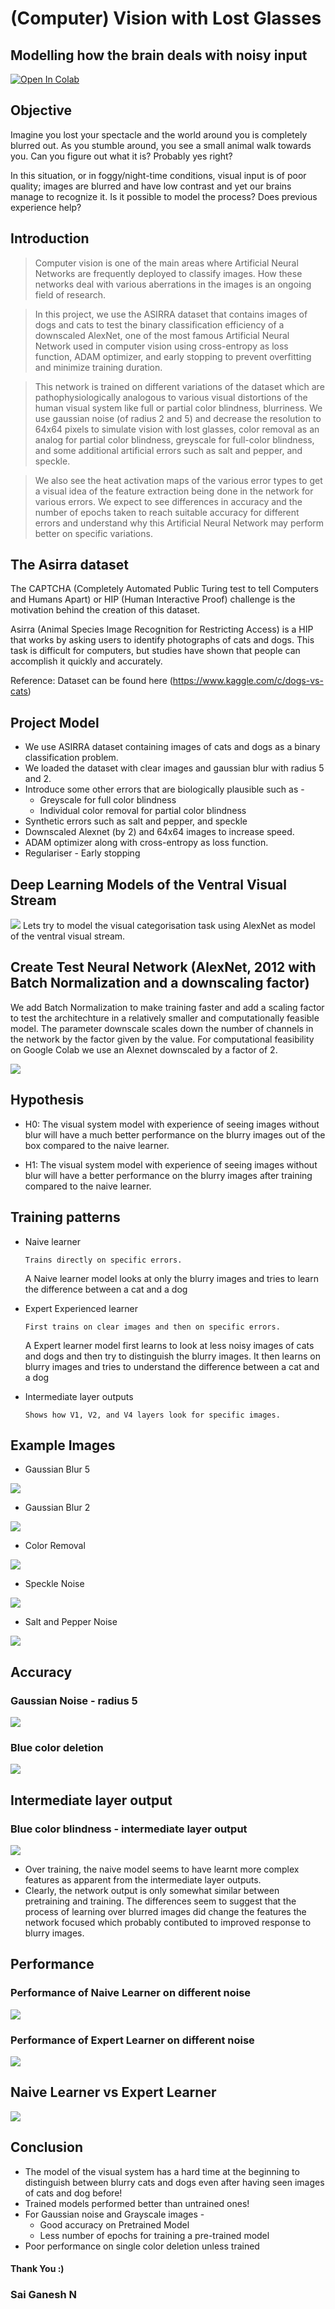 # (Computer) Vision with Lost Glasses
## Modelling how the brain deals with noisy input

[![Open In Colab](https://colab.research.google.com/assets/colab-badge.svg)](https://colab.research.google.com/drive/1A9_x5ZdJ040Ow6PVx1s-myxQAbaCMOJO)

## Objective
Imagine you lost your spectacle and the world around you is completely blurred out. As you stumble around, you see a small animal walk towards you. Can you figure out what it is? Probably yes right?

In this situation, or in foggy/night-time conditions, visual input is of poor quality; images are blurred and have low contrast and yet our brains manage to recognize it. Is it possible to model the process? Does previous experience help?

## Introduction

> Computer vision is one of the main areas where Artificial Neural Networks are frequently deployed to classify images. How these networks deal with various aberrations in the images is an ongoing field of research. 

> In this project, we use the ASIRRA dataset that contains images of dogs and cats to test the binary classification efficiency of a downscaled AlexNet, one of the most famous Artificial Neural Network used in computer vision using cross-entropy as loss function, ADAM optimizer, and early stopping to prevent overfitting and minimize training duration.

> This network is trained on different variations of the dataset which are pathophysiologically analogous to various visual distortions of the human visual system like full or partial color blindness, blurriness. We use gaussian noise (of radius 2 and 5) and decrease the resolution to 64x64 pixels to simulate vision with lost glasses, color removal as an analog for partial color blindness, greyscale for full-color blindness, and some additional artificial errors such as salt and pepper, and speckle.

> We also see the heat activation maps of the various error types to get a visual idea of the feature extraction being done in the network for various errors. We expect to see differences in accuracy and the number of epochs taken to reach suitable accuracy for different errors and understand why this Artificial Neural Network may perform better on specific variations.

## The Asirra dataset
The CAPTCHA (Completely Automated Public Turing test to tell Computers and Humans Apart) or HIP (Human Interactive Proof) challenge is the motivation behind the creation of this dataset.

Asirra (Animal Species Image Recognition for Restricting Access) is a HIP that works by asking users to identify photographs of cats and dogs. This task is difficult for computers, but studies have shown that people can accomplish it quickly and accurately.

Reference: Dataset can be found here (https://www.kaggle.com/c/dogs-vs-cats)

## Project Model 

* We use ASIRRA dataset containing images of cats and dogs as a binary classification problem.
* We loaded the dataset with clear images and gaussian blur with radius 5 and 2.
* Introduce some other errors that are biologically plausible such as - 
  * Greyscale for full color blindness
  * Individual color removal for partial color blindness
* Synthetic errors such as salt and pepper, and speckle
* Downscaled Alexnet (by 2) and 64x64 images to increase speed.
* ADAM optimizer along with cross-entropy as loss function.
* Regulariser - Early stopping

## Deep Learning Models of the Ventral Visual Stream
![](https://www.biorxiv.org/content/biorxiv/early/2020/01/02/407007/F1.large.jpg)
Lets try to model the visual categorisation task using AlexNet as model of the ventral visual stream.

## Create Test Neural Network (AlexNet, 2012 with Batch Normalization and a downscaling factor)
We add Batch Normalization to make training faster and add a scaling factor to test the architechture in a relatively smaller and computationally feasible model. The parameter downscale scales down the number of channels in the network by the factor given by the value. For computational feasibility on Google Colab we use an Alexnet downscaled by a factor of 2.

![](https://miro.medium.com/max/1838/1*bD_DMBtKwveuzIkQTwjKQQ.png)

## Hypothesis
- H0: The visual system model with experience of seeing images without blur will have a much better performance on the blurry images out of the box compared to the naive learner.

- H1: The visual system model with experience of seeing images without blur will have a better performance on the blurry images after training compared to the naive learner.

## Training patterns

* Naive learner
  ``` 
  Trains directly on specific errors.
  ```
  A Naive learner model looks at only the blurry images and tries to learn the difference between a cat and a dog

* Expert Experienced learner 
  ``` 
  First trains on clear images and then on specific errors.
  ```
  A Expert learner model first learns to look at less noisy images of cats and dogs and then try to distinguish the blurry images. It then learns on blurry images and tries to understand the difference between a cat and a dog
  
* Intermediate layer outputs
  ``` 
  Shows how V1, V2, and V4 layers look for specific images.
  ```
## Example Images
* Gaussian Blur 5

![](https://raw.githubusercontent.com/SAIGANESH02/Vision_with_Lost_Glasses/master/assets/GuassianBlur5.png)

* Gaussian Blur 2

![](https://raw.githubusercontent.com/SAIGANESH02/Vision_with_Lost_Glasses/master/assets/GuassianBlur2.png)

* Color Removal

![](https://raw.githubusercontent.com/SAIGANESH02/Vision_with_Lost_Glasses/master/assets/colorem.png)

* Speckle Noise

![](https://raw.githubusercontent.com/SAIGANESH02/Vision_with_Lost_Glasses/master/assets/speckleblur.png)

* Salt and Pepper Noise

![](https://raw.githubusercontent.com/SAIGANESH02/Vision_with_Lost_Glasses/master/assets/SandPBlur.png)

## Accuracy
### Gaussian Noise - radius 5
![](https://raw.githubusercontent.com/SAIGANESH02/Vision_with_Lost_Glasses/master/assets/Acc_GN_5.png)
### Blue color deletion
![](https://raw.githubusercontent.com/SAIGANESH02/Vision_with_Lost_Glasses/master/assets/Acc_BlCol.png)
## Intermediate layer output
### Blue color blindness - intermediate layer output

![](https://raw.githubusercontent.com/SAIGANESH02/Vision_with_Lost_Glasses/master/assets/bl_ILO.JPG)
- Over training, the naive model seems to have learnt more complex features as apparent from the intermediate layer outputs.
- Clearly, the network output is only somewhat similar between pretraining and training. The differences seem to suggest that the process of learning over blurred images did change the features the network focused which probably contibuted to improved response to blurry images.

## Performance
### Performance of Naive Learner on different noise
![](https://raw.githubusercontent.com/SAIGANESH02/Vision_with_Lost_Glasses/master/assets/performance_naive_learner_all_noises.png)
### Performance of Expert Learner on different noise
![](https://raw.githubusercontent.com/SAIGANESH02/Vision_with_Lost_Glasses/master/assets/performance_experience_learner_all_noises.png)
## Naive Learner vs Expert Learner 
![](https://raw.githubusercontent.com/SAIGANESH02/Vision_with_Lost_Glasses/master/assets/nlvsel.png)

## Conclusion

* The model of the visual system has a hard time at the beginning to distinguish between blurry cats and dogs even after having seen images of cats and dog before!
* Trained models performed better than untrained ones!
* For Gaussian noise and Grayscale images -  
  * Good accuracy on Pretrained Model
  * Less number of epochs for training a pre-trained model
* Poor performance on single color deletion unless trained

#### Thank You :)
### Sai Ganesh N
